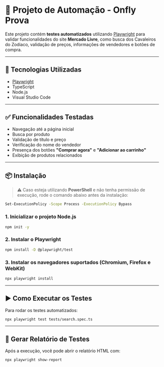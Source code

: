 # 🧪 Projeto de Automação - Onfly Prova

Este projeto contém **testes automatizados** utilizando [Playwright](https://playwright.dev/) para validar funcionalidades do site **Mercado Livre**, como busca dos Cavaleiros do Zodiaco, validação de preços, informações de vendedores e botões de compra.  

---

## 🚀 Tecnologias Utilizadas

- [Playwright](https://playwright.dev/)
- TypeScript
- Node.js
- Visual Studio Code

---

## ✅ Funcionalidades Testadas

- Navegação até a página inicial  
- Busca por produto  
- Validação de título e preço  
- Verificação do nome do vendedor  
- Presença dos botões **"Comprar agora"** e **"Adicionar ao carrinho"**  
- Exibição de produtos relacionados  

---

## 📦 Instalação

> ⚠️ Caso esteja utilizando **PowerShell** e não tenha permissão de execução, rode o comando abaixo antes da instalação:

```bash
Set-ExecutionPolicy -Scope Process -ExecutionPolicy Bypass
```

### 1. Inicializar o projeto Node.js
```bash
npm init -y
```

### 2. Instalar o Playwright
```bash
npm install -D @playwright/test
```

### 3. Instalar os navegadores suportados (Chromium, Firefox e WebKit)
```bash
npx playwright install
```

---

## ▶️ Como Executar os Testes

Para rodar os testes automatizados:  

```bash
npx playwright test tests/search.spec.ts
```

---

## 📄 Gerar Relatório de Testes

Após a execução, você pode abrir o relatório HTML com:  

```bash
npx playwright show-report
```
